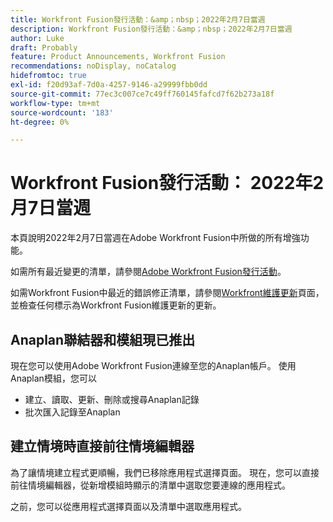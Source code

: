 ```yaml
---
title: Workfront Fusion發行活動：&amp；nbsp；2022年2月7日當週
description: Workfront Fusion發行活動：&amp；nbsp；2022年2月7日當週
author: Luke
draft: Probably
feature: Product Announcements, Workfront Fusion
recommendations: noDisplay, noCatalog
hidefromtoc: true
exl-id: f20d93af-7d0a-4257-9146-a29999fbb0dd
source-git-commit: 77ec3c007ce7c49ff760145fafcd7f62b273a18f
workflow-type: tm+mt
source-wordcount: '183'
ht-degree: 0%

---
```


# Workfront Fusion發行活動： 2022年2月7日當週

本頁說明2022年2月7日當週在Adobe Workfront Fusion中所做的所有增強功能。

如需所有最近變更的清單，請參閱[Adobe Workfront Fusion發行活動](/help/workfront-fusion/fusion-product-releases/fusion-release-activity.md)。

如需Workfront Fusion中最近的錯誤修正清單，請參閱[Workfront維護更新](https://experienceleague.adobe.com/docs/workfront-known-issues/releases/current-updates.html?lang=zh-Hant)頁面，並檢查任何標示為Workfront Fusion維護更新的更新。

## Anaplan聯結器和模組現已推出

現在您可以使用Adobe Workfront Fusion連線至您的Anaplan帳戶。 使用Anaplan模組，您可以

* 建立、讀取、更新、刪除或搜尋Anaplan記錄
* 批次匯入記錄至Anaplan

## 建立情境時直接前往情境編輯器

為了讓情境建立程式更順暢，我們已移除應用程式選擇頁面。 現在，您可以直接前往情境編輯器，從新增模組時顯示的清單中選取您要連線的應用程式。

之前，您可以從應用程式選擇頁面以及清單中選取應用程式。

